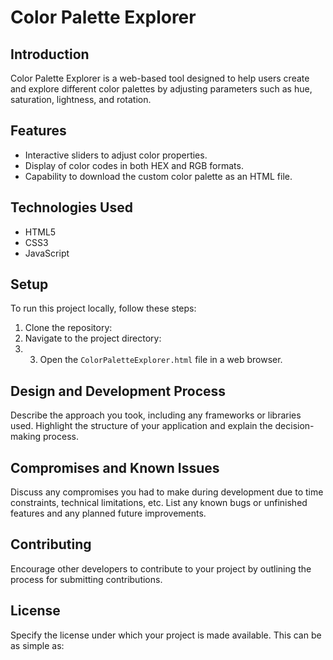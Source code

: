 # Color Palette Explorer

## Introduction
Color Palette Explorer is a web-based tool designed to help users create and explore different color palettes by adjusting parameters such as hue, saturation, lightness, and rotation.

## Features
- Interactive sliders to adjust color properties.
- Display of color codes in both HEX and RGB formats.
- Capability to download the custom color palette as an HTML file.

## Technologies Used
- HTML5
- CSS3
- JavaScript

## Setup
To run this project locally, follow these steps:
1. Clone the repository:
2. Navigate to the project directory:
3. 3. Open the `ColorPaletteExplorer.html` file in a web browser.

## Design and Development Process
Describe the approach you took, including any frameworks or libraries used. Highlight the structure of your application and explain the decision-making process.

## Compromises and Known Issues
Discuss any compromises you had to make during development due to time constraints, technical limitations, etc. List any known bugs or unfinished features and any planned future improvements.

## Contributing
Encourage other developers to contribute to your project by outlining the process for submitting contributions.

## License
Specify the license under which your project is made available. This can be as simple as:
